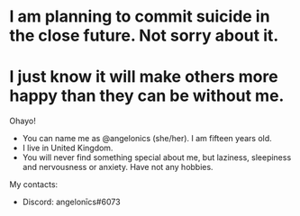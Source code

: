 # I am planning to commit suicide in the close future. Not sorry about it.
# I just know it will make others more happy than they can be without me.

Ohayo! 
- You can name me as @angelonics (she/her). I am fifteen years old.
- I live in United Kingdom. 
- You will never find something special about me, but laziness, sleepiness and nervousness or anxiety. Have not any hobbies.

My contacts:
- Discord: angelonīcs#6073
